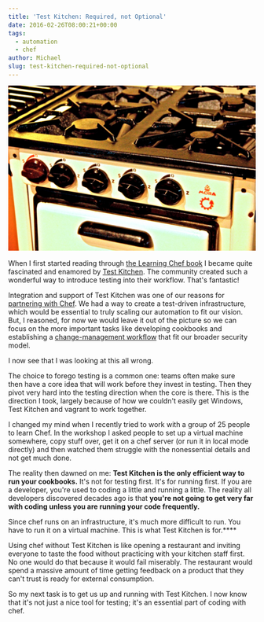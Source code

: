 ```yaml
---
title: 'Test Kitchen: Required, not Optional'
date: 2016-02-26T08:00:21+00:00
tags:
  - automation
  - chef
author: Michael
slug: test-kitchen-required-not-optional
---
```

<div class="full-width">
  <img src="/images/feature-test-kitchen-required-not-optional.jpg" alt="Test Kitchen" />
</div>

When I first started reading through [the Learning Chef book](/learning-chef-book-review/) I became quite fascinated and enamored by [Test Kitchen](http://kitchen.ci/). The community created such a wonderful way to introduce testing into their workflow. That's fantastic!

Integration and support of Test Kitchen was one of our reasons for [partnering with Chef](/technology-partnership/). We had a way to create a test-driven infrastructure, which would be essential to truly scaling our automation to fit our vision. But, I reasoned, for now we would leave it out of the picture so we can focus on the more important tasks like developing cookbooks and establishing a [change-management workflow](/my-advice-for-chef-in-large-corporations/) that fit our broader security model.

I now see that I was looking at this all wrong.

The choice to forego testing is a common one: teams often make sure then have a core idea that will work before they invest in testing. Then they pivot very hard into the testing direction when the core is there. This is the direction I took, largely because of how we couldn't easily get Windows, Test Kitchen and vagrant to work together.

I changed my mind when I recently tried to work with a group of 25 people to learn Chef. In the workshop I asked people to set up a virtual machine somewhere, copy stuff over, get it on a chef server (or run it in local mode directly) and then watched them struggle with the nonessential details and not get much done.

The reality then dawned on me: **Test Kitchen is the only efficient way to run your cookbooks.** It's not for testing first. It's for running first. If you are a developer, you're used to coding a little and running a little. The reality all developers discovered decades ago is that **you're not going to get very far with coding unless you are running your code frequently.**

Since chef runs on an infrastructure, it's much more difficult to run. You have to run it on a virtual machine. This is what Test Kitchen is for.**** 

Using chef without Test Kitchen is like opening a restaurant and inviting everyone to taste the food without practicing with your kitchen staff first. No one would do that because it would fail miserably. The restaurant would spend a massive amount of time getting feedback on a product that they can't trust is ready for external consumption.

So my next task is to get us up and running with Test Kitchen. I now know that it's not just a nice tool for testing; it's an essential part of coding with chef.